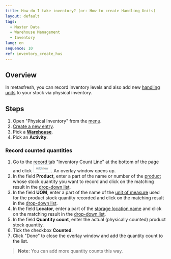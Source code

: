 ```yaml
---
title: How do I take inventory? (or: How to create Handling Units)
layout: default
tags:
  - Master Data
  - Warehouse Management
  - Inventory
lang: en
sequence: 10
ref: inventory_create_hus
---
```


## Overview
In metasfresh, you can record inventory levels and also add new [handling units](Handling_Unit_System) to your stock via physical inventory.

## Steps
1. Open "Physical Inventory" from the [menu](Menu).
1. [Create a new entry](New_Record_Window).
1. Pick a [**Warehouse**](Add_new_warehouse).
1. Pick an **Activity**.

### Record counted quantities
1. Go to the record tab "Inventory Count Line" at the bottom of the page and click !["Add new"](assets/Add_New_Button.png). An overlay window opens up.
1. In the field **Product**, enter a part of the name or number of the [product](NewProduct) whose stock quantity you want to record and click on the matching result in the <a href="Keyboard_shortcuts_reference#dropdown" title="Dynamic Search Box (Autocompletion)">drop-down list</a>.
1. In the field **UOM**, enter a part of the name of the [unit of measure](Menu) used for the product stock quantity recorded and click on the matching result in the <a href="Keyboard_shortcuts_reference#dropdown" title="Dynamic Search Box (Autocompletion)">drop-down list</a>.
1. In the field **Locator**, enter a part of the [storage location name](Add_new_warehouse#locator) and click on the matching result in the <a href="Keyboard_shortcuts_reference#dropdown" title="Dynamic Search Box (Autocompletion)">drop-down list</a>.
1. In the field **Quantity count**, enter the actual (physically counted) product stock quantity.
1. Tick the checkbox **Counted**.
1. Click "Done" to close the overlay window and add the quantity count to the list.
 >**Note:** You can add more quantity counts this way.
